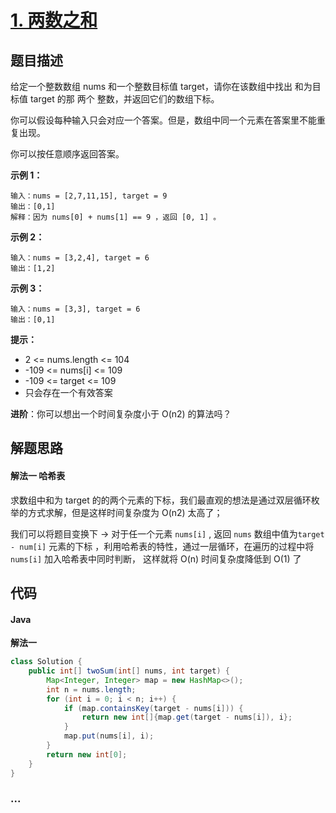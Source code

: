 # [1. 两数之和](https://leetcode-cn.com/problems/two-sum/)

## 题目描述

给定一个整数数组 nums 和一个整数目标值 target，请你在该数组中找出 和为目标值 target  的那 两个 整数，并返回它们的数组下标。

你可以假设每种输入只会对应一个答案。但是，数组中同一个元素在答案里不能重复出现。

你可以按任意顺序返回答案。

**示例 1：**

```
输入：nums = [2,7,11,15], target = 9
输出：[0,1]
解释：因为 nums[0] + nums[1] == 9 ，返回 [0, 1] 。
```

**示例 2：**

```
输入：nums = [3,2,4], target = 6
输出：[1,2]
```

**示例 3：**

```
输入：nums = [3,3], target = 6
输出：[0,1]
```

**提示：**

- 2 <= nums.length <= 104
- -109 <= nums[i] <= 109
- -109 <= target <= 109
- 只会存在一个有效答案

**进阶**：你可以想出一个时间复杂度小于 O(n2) 的算法吗？

## 解题思路

#### 解法一 哈希表

求数组中和为 target 的的两个元素的下标，我们最直观的想法是通过双层循环枚举的方式求解，但是这样时间复杂度为 O(n2) 太高了；

我们可以将题目变换下 -> 对于任一个元素 `nums[i]` , 返回 `nums` 数组中值为`target - num[i]` 元素的下标 ，利用哈希表的特性，通过一层循环，在遍历的过程中将 `nums[i]` 加入哈希表中同时判断， 这样就将 O(n) 时间复杂度降低到 O(1) 了

## 代码

<!-- tabs:start -->

#### Java

**解法一**

```java
class Solution {
    public int[] twoSum(int[] nums, int target) {
        Map<Integer, Integer> map = new HashMap<>();
        int n = nums.length;
        for (int i = 0; i < n; i++) {
            if (map.containsKey(target - nums[i])) {
                return new int[]{map.get(target - nums[i]), i};
            }
            map.put(nums[i], i);
        }
        return new int[0];
    }
}
```

### **...**

```

```

<!-- tabs:end -->
